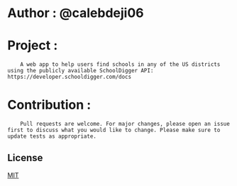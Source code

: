 # Author : @calebdeji06
# Project : 
        A web app to help users find schools in any of the US districts using the publicly available SchoolDigger API: https://developer.schooldigger.com/docs
# Contribution : 
        Pull requests are welcome. For major changes, please open an issue first to discuss what you would like to change. Please make sure to update tests as appropriate.
## License
[MIT](https://choosealicense.com/licenses/mit/)